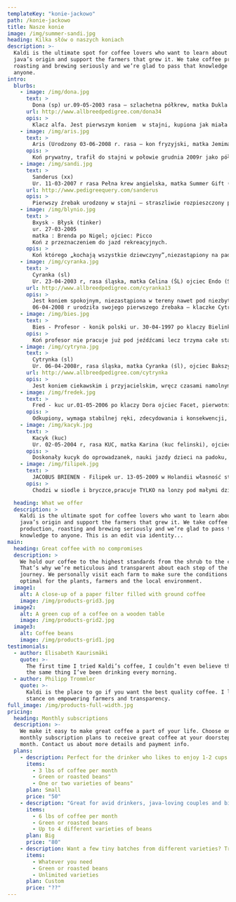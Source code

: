 ```yaml
---
templateKey: "konie-jackowo"
path: /konie-jackowo
title: Nasze konie
image: /img/summer-sandi.jpg
heading: Kilka słów o naszych koniach
description: >-
  Kaldi is the ultimate spot for coffee lovers who want to learn about their
  java’s origin and support the farmers that grew it. We take coffee production,
  roasting and brewing seriously and we’re glad to pass that knowledge to
  anyone.
intro:
  blurbs:
    - image: /img/dona.jpg
      text: >
        Dona (sp) ur.09-05-2003 rasa – szlachetna półkrew, matka Dukla (młp) ojciec Emetic (sp) 163 cm w kłębie, bonitacja 78 punktów
      url: http://www.allbreedpedigree.com/dona34
      opis: >
        Klacz alfa. Jest pierwszym koniem  w stajni, kupiona jak miała 7 miesięcy, po złamaniu nadgarstka w wieku 10 miesięcy, nadaje się do nauki jazdy dla poczatkujących na padoku, w teren mogą na niej jeżdzic tylko zaawansowani jeźdźcy
    - image: /img/aris.jpg
      text: >
        Aris (Urodzony 03-06-2008 r. rasa – kon fryzyjski, matka Jemima fan breuningswack (fryz) ojciec Wobke 403 (fryz), około 165 cm w kłębie, ogier
      opis: >
        Koń prywatny, trafił do stajni w połowie grudnia 2009r jako półtoraroczny źrebak, najlepszy przyjaciel Sanderusa. Bardzo miły i łagodny w obsłudze. Chodzi pod siodłem, ale wymaga stanowczości i konsekwencji. Uwielbia wykonywać różne sztuczki
    - image: /img/sandi.jpg
      text: >
        Sanderus (xx)
        Ur. 11-03-2007 r rasa Pełna krew angielska, matka Summer Gift (xx), ojciec Zarewitsch (xx), ma około 162 cm w kłębie
      url: http://www.pedigreequery.com/sanderus
      opis: >
        Pierwszy źrebak urodzony w stajni – straszliwie rozpieszczony przez właścicieli, a w szczególności przez p.Jacka. Pod siodłem chodzi samodzielnie lub z najlepszym przyjacielem – Arisem, choć bywa że toleruje Błyska i Kacyka.
    - image: /img/blynio.jpg
      text: >
        Bxysk - Błysk (tinker)
        ur. 27-03-2005
        matka : Brenda po Nigel; ojciec: Picco 
        Koń z przeznaczeniem do jazd rekreacyjnych.
      opis: >
        Koń którego „kochają wszystkie dziewczyny”,niezastąpiony na padoku i w terenach, troche leniwy jeśli ma niepewnego i niezdecydowanego jeźdźca. Posiada własne grono wielbicielek na fb.
    - image: /img/cyranka.jpg
      text: >
        Cyranka (sl)
        Ur. 23-04-2003 r, rasa śląska, matka Celina (ŚL) ojciec Endo (Śl), ma 164 cm w kłębie, bonitacja 80 punktów rodowód dostępny na stronie
      url: http://www.allbreedpedigree.com/cyranka13
      opis: >
        Jest koniem spokojnym, niezastąpiona w tereny nawet pod niezbyt doświadczonymi jeźdźcami, nie lubi pracować na lonży na padoku i zgrzyta przeraźliwie zębami. Niczego się nie boi, jak nie może przejść bierze wszystko taranem.
        06-04-2008 r urodziła swojego pierwszego źrebaka – klaczke Cytrynkę
    - image: /img/bies.jpg
      text: >
        Bies - Profesor - konik polski ur. 30-04-1997 po klaczy Bielinka po Turkus, ojciec Hades, własność stajni od 28-09-2015. 134cm w kłębie.
      opis: >
        Koń profesor nie pracuje już pod jeźdźcami lecz trzyma całe stado w kupie:) Uwielbia przeciągać lonżujących i zwiewac na koniec padoku, Przytulanka dla dzieci i nie tylko Jego karierę sportową mozesz znależć na youtubie, był ogierem kryjącym  do 2009 r
    - image: /img/cytryna.jpg
      text: >
        Cytrynka (sl)
        Ur. 06-04-2008r, rasa śląska, matka Cyranka (śl), ojciec Bakszysz (śl), ma ok. 162 cm w kłęcie
      url: http://www.allbreedpedigree.com/cytrynka
      opis: >
        Jest koniem ciekawskim i przyjacielskim, wręcz czasami namolnym, jeśli coś się jej nie podoba, zgrzyta zębami jak mamusia.
    - image: /img/fredek.jpg
      text: >
        Fred - kuc ur.01-05-2006 po klaczy Dora ojciec Facet, pierwotnie koń w pensjonacie, od 03-09-2016 własność stajni, 130 cm w kłębie
      opis: >
        Odkupiony, wymaga stabilnej ręki, zdecydowania i konsekwencji, najlepszy "przyjaciel" Kacyka w ucieczkach na padoku jeśli dziecko nad nim nie panuje, uwielbia kąpać się zarówno w Wiśle jak i w błotku.
    - image: /img/kacyk.jpg
      text: >
        Kacyk (kuc)
        Ur. 02-05-2004 r, rasa KUC, matka Karina (kuc felinski), ojciec Intruz (wlkp), ma około 130 cm w kłębie, wałach
      opis: >
        Doskonały kucyk do oprowadzanek, nauki jazdy dzieci na padoku, w terenie dla średniozaawansowanych jeźdźców – uwielbia się ścigać. Pieszczoch, uwielbia łakocie a w szczególności marchewkę i zrobi dla nich wszystko. Jest niezbyt płochliwy i ufa człowiwekowi. Boi się wystrzałów i grzmotów burzy.
    - image: /img/filipek.jpg
      text: >
        JACOBUS BRIENEN - Filipek ur. 13-05-2009 w Holandii własność stajni od 01-10-2015 r. 95cm w kłębie.
      opis: >
        Chodzi w siodle i bryczce,pracuje TYLKO na lonzy pod małymi dziećmi

  heading: What we offer
  description: >
    Kaldi is the ultimate spot for coffee lovers who want to learn about their
    java’s origin and support the farmers that grew it. We take coffee
    production, roasting and brewing seriously and we’re glad to pass that
    knowledge to anyone. This is an edit via identity...
main:
  heading: Great coffee with no compromises
  description: >
    We hold our coffee to the highest standards from the shrub to the cup.
    That’s why we’re meticulous and transparent about each step of the coffee’s
    journey. We personally visit each farm to make sure the conditions are
    optimal for the plants, farmers and the local environment.
  image1:
    alt: A close-up of a paper filter filled with ground coffee
    image: /img/products-grid3.jpg
  image2:
    alt: A green cup of a coffee on a wooden table
    image: /img/products-grid2.jpg
  image3:
    alt: Coffee beans
    image: /img/products-grid1.jpg
testimonials:
  - author: Elisabeth Kaurismäki
    quote: >-
      The first time I tried Kaldi’s coffee, I couldn’t even believe that was
      the same thing I’ve been drinking every morning.
  - author: Philipp Trommler
    quote: >-
      Kaldi is the place to go if you want the best quality coffee. I love their
      stance on empowering farmers and transparency.
full_image: /img/products-full-width.jpg
pricing:
  heading: Monthly subscriptions
  description: >-
    We make it easy to make great coffee a part of your life. Choose one of our
    monthly subscription plans to receive great coffee at your doorstep each
    month. Contact us about more details and payment info.
  plans:
    - description: Perfect for the drinker who likes to enjoy 1-2 cups per day.
      items:
        - 3 lbs of coffee per month
        - Green or roasted beans"
        - One or two varieties of beans"
      plan: Small
      price: "50"
    - description: "Great for avid drinkers, java-loving couples and bigger crowds"
      items:
        - 6 lbs of coffee per month
        - Green or roasted beans
        - Up to 4 different varieties of beans
      plan: Big
      price: "80"
    - description: Want a few tiny batches from different varieties? Try our custom plan
      items:
        - Whatever you need
        - Green or roasted beans
        - Unlimited varieties
      plan: Custom
      price: "??"
---
```

